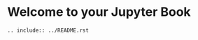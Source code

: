 # Welcome to your Jupyter Book

```{eval-rst}
.. include:: ../README.rst
```

```{tableofcontents}
```
